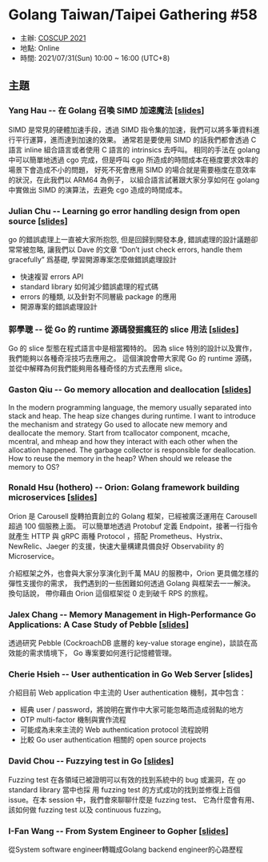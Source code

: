 # Golang Taiwan/Taipei Gathering #58

* 主辦: [COSCUP 2021](https://coscup.org/2021)
* 地點: Online
* 時間: 2021/07/31(Sun) 10:00 ~ 16:00  (UTC+8)

## 主題

### Yang Hau -- 在 Golang 召喚 SIMD 加速魔法 [[slides](https://www.slideshare.net/YangHaoYuan/golang-simd)]

SIMD 是常見的硬體加速手段，透過 SIMD 指令集的加速，我們可以將多筆資料進行平行運算，進而達到加速的效果。
通常若是要使用 SIMD 的話我們都會透過 C 語言 inline 組合語言或者使用 C 語言的 intrinsics 去呼叫。
相同的手法在 golang 中可以簡單地透過 cgo 完成，但是呼叫 cgo 所造成的時間成本在極度要求效率的場景下會造成不小的問題，
好死不死會應用 SIMD 的場合就是需要極度在意效率的狀況，在此我們以 ARM64 為例子，
以組合語言試著跟大家分享如何在 golang 中實做出 SIMD 的演算法，去避免 cgo 造成的時間成本。

### Julian Chu -- Learning go error handling design from open source [[slides](https://docs.google.com/presentation/d/1IfEJRc-tr4OcJUpTBkGq7J35UdB5F0QeZIdvbmaiGn8/edit?usp=sharing)]

go 的錯誤處理上一直被大家所抱怨, 但是回歸到開發本身, 錯誤處理的設計議題卻常常被忽略,
讓我們以 Dave 的文章 “Don’t just check errors, handle them gracefully” 爲基礎,
學習開源專案怎麼做錯誤處理設計

* 快速複習 errors API
* standard library 如何減少錯誤處理的程式碼
* errors 的種類, 以及針對不同層級 package 的應用
* 開源專案的錯誤處理設計

### 郭學聰 -- 從 Go 的 runtime 源碼發掘瘋狂的 slice 用法 [[slides](https://hackmd.io/@fieliapm/BkdNrol6O#/)]

Go 的 slice 型態在程式語言中是相當獨特的。
因為 slice 特別的設計以及實作，我們能夠以各種奇淫技巧去應用之。
這個演說會帶大家爬 Go 的 runtime 源碼，並從中解釋為何我們能夠用各種奇怪的方式去應用 slice。

### Gaston Qiu -- Go memory allocation and deallocation [[slides](https://docs.google.com/presentation/d/15U64otW4_dAI3gqxnr9IQ_TfGZ98WqDd/edit?usp=sharing&ouid=112628335219252558277&rtpof=true&sd=true)]

In the modern programming language, the memory usually separated into stack and heap.
The heap size changes during runtime. I want to introduce the mechanism and strategy
Go used to allocate new memory and deallocate the memory. Start from tcallocator component,
mcache, mcentral, and mheap and how they interact with each other when the allocation happened.
The garbage collector is responsible for deallocation. How to reuse the memory in the heap?
When should we release the memory to OS?

### Ronald Hsu (hothero) -- Orion: Golang framework building microservices [[slides](https://www.slideshare.net/hothero0705/202107-orion-introduction-coscup)]

Orion 是 Carousell 旋轉拍賣創立的 Golang 框架，已經被廣泛運用在 Carousell 超過 100 個服務上面。
可以簡單地透過 Protobuf 定義 Endpoint，接著一行指令就產生 HTTP 與 gRPC 兩種 Protocol
，搭配 Prometheus、Hystrix、NewRelic、Jaeger 的支援，快速大量構建具備良好 Observability 的 Microservice。

介紹框架之外，也會與大家分享演化到千萬 MAU 的服務中，Orion 更具備怎樣的彈性支援你的需求，
我們遇到的一些困難如何透過 Golang 與框架去一一解決。換句話說，
帶你藉由 Orion 這個框架從 0 走到破千 RPS 的旅程。

### Jalex Chang -- Memory Management in High-Performance Go Applications: A Case Study of Pebble [[slides](https://slides.com/jalex-chang/memory-management-in-pebble)]

透過研究 Pebble (CockroachDB 底層的 key-value storage engine)，談談在高效能的需求情境下， Go 專案要如何進行記憶體管理。

### Cherie Hsieh -- User authentication in Go Web Server [slides]

介紹目前 Web application 中主流的 User authentication 機制，其中包含：

* 經典 user / password，將說明在實作中大家可能忽略而造成弱點的地方
* OTP multi-factor 機制與實作流程
* 可能成為未來主流的 Web authentication protocol 流程說明
* 比較 Go user authentication 相關的 open source projects

### David Chou -- Fuzzying test in Go [[slides](https://speakerdeck.com/david74chou/fuzzying-test-in-go)]

Fuzzing test 在各領域已被證明可以有效的找到系統中的 bug 或漏洞，在 go standard library 當中也採
用 fuzzing test 的方式成功的找到並修復上百個 issue。在本 session 中，我們會來聊聊什麼是 fuzzing test、
它為什麼會有用、該如何做 fuzzing test 以及 continuous fuzzing。

### I-Fan Wang -- From System Engineer to Gopher [[slides](https://www.slideshare.net/IFanWang1/from-system-engineer-to-gopher)]

從System software engineer轉職成Golang backend engineer的心路歷程